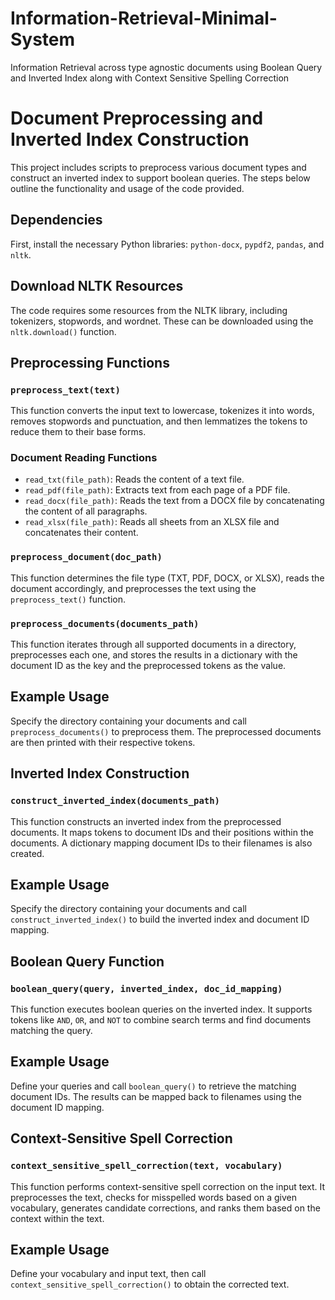 # Information-Retrieval-Minimal-System
Information Retrieval across type agnostic documents using Boolean Query and Inverted Index along with Context Sensitive Spelling Correction

# Document Preprocessing and Inverted Index Construction

This project includes scripts to preprocess various document types and construct an inverted index to support boolean queries. The steps below outline the functionality and usage of the code provided.

## Dependencies

First, install the necessary Python libraries: `python-docx`, `pypdf2`, `pandas`, and `nltk`.

## Download NLTK Resources

The code requires some resources from the NLTK library, including tokenizers, stopwords, and wordnet. These can be downloaded using the `nltk.download()` function.

## Preprocessing Functions

### `preprocess_text(text)`

This function converts the input text to lowercase, tokenizes it into words, removes stopwords and punctuation, and then lemmatizes the tokens to reduce them to their base forms.

### Document Reading Functions

- `read_txt(file_path)`: Reads the content of a text file.
- `read_pdf(file_path)`: Extracts text from each page of a PDF file.
- `read_docx(file_path)`: Reads the text from a DOCX file by concatenating the content of all paragraphs.
- `read_xlsx(file_path)`: Reads all sheets from an XLSX file and concatenates their content.

### `preprocess_document(doc_path)`

This function determines the file type (TXT, PDF, DOCX, or XLSX), reads the document accordingly, and preprocesses the text using the `preprocess_text()` function.

### `preprocess_documents(documents_path)`

This function iterates through all supported documents in a directory, preprocesses each one, and stores the results in a dictionary with the document ID as the key and the preprocessed tokens as the value.

## Example Usage

Specify the directory containing your documents and call `preprocess_documents()` to preprocess them. The preprocessed documents are then printed with their respective tokens.

## Inverted Index Construction

### `construct_inverted_index(documents_path)`

This function constructs an inverted index from the preprocessed documents. It maps tokens to document IDs and their positions within the documents. A dictionary mapping document IDs to their filenames is also created.

## Example Usage

Specify the directory containing your documents and call `construct_inverted_index()` to build the inverted index and document ID mapping.

## Boolean Query Function

### `boolean_query(query, inverted_index, doc_id_mapping)`

This function executes boolean queries on the inverted index. It supports tokens like `AND`, `OR`, and `NOT` to combine search terms and find documents matching the query.

## Example Usage

Define your queries and call `boolean_query()` to retrieve the matching document IDs. The results can be mapped back to filenames using the document ID mapping.

## Context-Sensitive Spell Correction

### `context_sensitive_spell_correction(text, vocabulary)`

This function performs context-sensitive spell correction on the input text. It preprocesses the text, checks for misspelled words based on a given vocabulary, generates candidate corrections, and ranks them based on the context within the text.

## Example Usage

Define your vocabulary and input text, then call `context_sensitive_spell_correction()` to obtain the corrected text.

